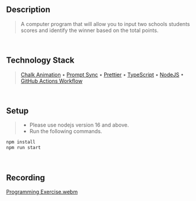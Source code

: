 ## Description
> A computer program that will allow you to input two schools students scores and identify the winner based on the total points.

<br />

## Technology Stack
> [Chalk Animation](https://www.npmjs.com/package/chalk-animation) • [Prompt Sync](https://www.npmjs.com/package/prompt-sync) • [Prettier](https://www.npmjs.com/package/prettier) • [TypeScript](https://www.npmjs.com/package/typescript) • [NodeJS](https://nodejs.org/docs/latest-v16.x/api/) • [GitHub Actions Workflow](https://docs.github.com/en/actions/using-workflows/about-workflows)

<br />

## Setup
> - Please use nodejs version 16 and above.
> - Run the following commands.
```bash
npm install
npm run start 
```

<br />

## Recording
[Programming Exercise.webm](https://user-images.githubusercontent.com/69438999/193799632-0b1d7e2d-4e97-4966-a3af-fdb4bdf92e31.webm)
